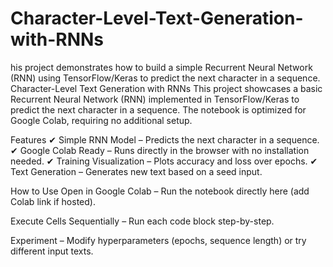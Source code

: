 # Character-Level-Text-Generation-with-RNNs
his project demonstrates how to build a simple Recurrent Neural Network (RNN) using TensorFlow/Keras to predict the next character in a sequence.
Character-Level Text Generation with RNNs
This project showcases a basic Recurrent Neural Network (RNN) implemented in TensorFlow/Keras to predict the next character in a sequence. The notebook is optimized for Google Colab, requiring no additional setup.

Features
✔ Simple RNN Model – Predicts the next character in a sequence.
✔ Google Colab Ready – Runs directly in the browser with no installation needed.
✔ Training Visualization – Plots accuracy and loss over epochs.
✔ Text Generation – Generates new text based on a seed input.

How to Use
Open in Google Colab – Run the notebook directly here (add Colab link if hosted).

Execute Cells Sequentially – Run each code block step-by-step.

Experiment – Modify hyperparameters (epochs, sequence length) or try different input texts.
